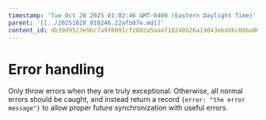 ```yaml
---
timestamp: 'Tue Oct 28 2025 01:02:46 GMT-0400 (Eastern Daylight Time)'
parent: '[[../20251028_010246.22afb07e.md]]'
content_id: db39d9517e9bc7a9f0091cf2802a5aaa710248b26a19043ebddbc00ba067bc70
---
```


# Error handling

Only throw errors when they are truly exceptional. Otherwise, all normal errors should be caught, and instead return a record `{error: "the error message"}` to allow proper future synchronization with useful errors.
